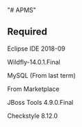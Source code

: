 "# APMS" 

Required
-----------------------
Eclipse IDE 2018-09

Wildfly-14.0.1.Final

MySQL (From last term)

From Marketplace

JBoss Tools 4.9.0.Final 

Checkstyle 8.12.0
